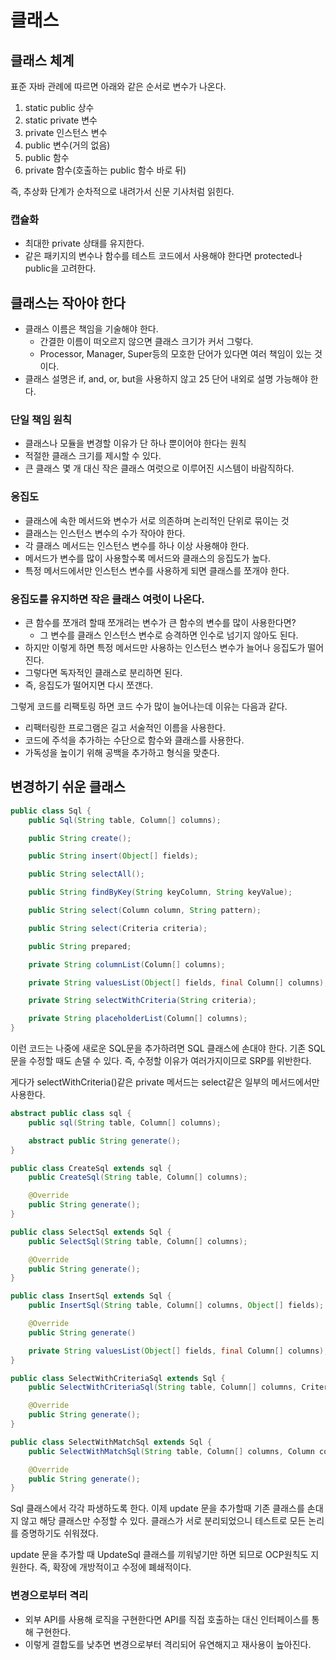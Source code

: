 # 클래스

## 클래스 체계

표준 자바 관례에 따르면 아래와 같은 순서로 변수가 나온다.

1. static public 상수
2. static private 변수
3. private 인스턴스 변수
4. public 변수(거의 없음)
5. public 함수
6. private 함수(호출하는 public 함수 바로 뒤)

즉, 추상화 단계가 순차적으로 내려가서 신문 기사처럼 읽힌다.

### 캡슐화

- 최대한 private 상태를 유지한다.
- 같은 패키지의 변수나 함수를 테스트 코드에서 사용해야 한다면 protected나 public을 고려한다.

## 클래스는 작아야 한다

- 클래스 이름은 책임을 기술해야 한다.
    - 간결한 이름이 떠오르지 않으면 클래스 크기가 커서 그렇다.
    - Processor, Manager, Super등의 모호한 단어가 있다면 여러 책임이 있는 것이다.
- 클래스 설명은 if, and, or, but을 사용하지 않고 25 단어 내외로 설명 가능해야 한다.

### 단일 책임 원칙

- 클래스나 모듈을 변경할 이유가 단 하나 뿐이어야 한다는 원칙
- 적절한 클래스 크기를 제시할 수 있다.
- 큰 클래스 몇 개 대신 작은 클래스 여럿으로 이루어진 시스템이 바람직하다.

### 응집도

- 클래스에 속한 메서드와 변수가 서로 의존하며 논리적인 단위로 묶이는 것
- 클래스는 인스턴스 변수의 수가 작아야 한다.
- 각 클래스 메서드는 인스턴스 변수를 하나 이상 사용해야 한다.
- 메서드가 변수를 많이 사용할수록 메서드와 클래스의 응집도가 높다.
- 특정 메서드에서만 인스턴스 변수를 사용하게 되면 클래스를 쪼개야 한다.

### 응집도를 유지하면 작은 클래스 여럿이 나온다.

- 큰 함수를 쪼개려 할때 쪼개려는 변수가 큰 함수의 변수를 많이 사용한다면?
    - 그 변수를 클래스 인스턴스 변수로 승격하면 인수로 넘기지 않아도 된다.
- 하지만 이렇게 하면 특정 메서드만 사용하는 인스턴스 변수가 늘어나 응집도가 떨어진다.
- 그렇다면 독자적인 클래스로 분리하면 된다.
- 즉, 응집도가 떨어지면 다시 쪼갠다.

그렇게 코드를 리팩토링 하면 코드 수가 많이 늘어나는데 이유는 다음과 같다.

- 리팩터링한 프로그램은 길고 서술적인 이름을 사용한다.
- 코드에 주석을 추가하는 수단으로 함수와 클래스를 사용한다.
- 가독성을 높이기 위해 공백을 추가하고 형식을 맞춘다.

## 변경하기 쉬운 클래스

```java
public class Sql {
    public Sql(String table, Column[] columns);

    public String create();

    public String insert(Object[] fields);

    public String selectAll();

    public String findByKey(String keyColumn, String keyValue);

    public String select(Column column, String pattern);

    public String select(Criteria criteria);

    public String prepared;

    private String columnList(Column[] columns);

    private String valuesList(Object[] fields, final Column[] columns);

    private String selectWithCriteria(String criteria);

    private String placeholderList(Column[] columns);
}
```

이런 코드는 나중에 새로운 SQL문을 추가하려면 SQL 클래스에 손대야 한다. 기존 SQL문을 수정할 때도 손댈 수 있다. 즉, 수정할 이유가 여러가지이므로 SRP를 위반한다.

게다가 selectWithCriteria()같은 private 메서드는 select같은 일부의 메서드에서만 사용한다. 

```java
abstract public class sql {
    public sql(String table, Column[] columns);

    abstract public String generate();
}

public class CreateSql extends sql {
    public CreateSql(String table, Column[] columns);

    @Override
    public String generate();
}

public class SelectSql extends Sql {
    public SelectSql(String table, Column[] columns);

    @Override
    public String generate();
}

public class InsertSql extends Sql {
    public InsertSql(String table, Column[] columns, Object[] fields);

    @Override
    public String generate()

    private String valuesList(Object[] fields, final Column[] columns);
}

public class SelectWithCriteriaSql extends Sql {
    public SelectWithCriteriaSql(String table, Column[] columns, Criteria criteria);

    @Override
    public String generate();
}

public class SelectWithMatchSql extends Sql {
    public SelectWithMatchSql(String table, Column[] columns, Column column, String pattern);

    @Override
    public String generate();
}
```

Sql 클래스에서 각각 파생하도록 한다. 이제 update 문을 추가할때 기존 클래스를 손대지 않고 해당 클래스만 수정할 수 있다. 클래스가 서로 분리되었으니 테스트로 모든 논리를 증명하기도 쉬워졌다.

update 문을 추가할 때 UpdateSql 클래스를 끼워넣기만 하면 되므로 OCP원칙도 지원한다. 즉, 확장에 개방적이고 수정에 폐쇄적이다.

### 변경으로부터 격리

- 외부 API를 사용해 로직을 구현한다면 API를 직접 호출하는 대신 인터페이스를 통해 구현한다.
- 이렇게 결합도를 낮추면 변경으로부터 격리되어 유연해지고 재사용이 높아진다.